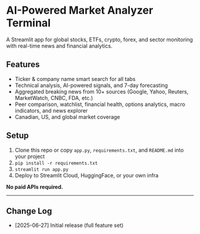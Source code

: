 # AI-Powered Market Analyzer Terminal

A Streamlit app for global stocks, ETFs, crypto, forex, and sector monitoring with real-time news and financial analytics.

## Features
- Ticker & company name smart search for all tabs
- Technical analysis, AI-powered signals, and 7-day forecasting
- Aggregated breaking news from 10+ sources (Google, Yahoo, Reuters, MarketWatch, CNBC, FDA, etc.)
- Peer comparison, watchlist, financial health, options analytics, macro indicators, and news explorer
- Canadian, US, and global market coverage

## Setup
1. Clone this repo or copy `app.py`, `requirements.txt`, and `README.md` into your project
2. `pip install -r requirements.txt`
3. `streamlit run app.py`
4. Deploy to Streamlit Cloud, HuggingFace, or your own infra

**No paid APIs required.**

---

## Change Log

- [2025-06-27] Initial release (full feature set)
